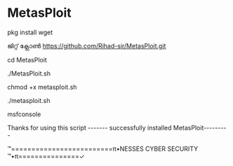# MetasPloit

pkg install wget 





ജിറ്റ് ക്ലോൺ https://github.com/Rihad-sir/MetasPloit.git

 cd MetasPloit
 
 ./MetasPloit.sh
 
 chmod +x metasploit.sh
 
 ./metasploit.sh
 
 msfconsole
 
 Thanks for using this script
 ------- successfully installed MetasPloit---------
 
 ™=========================π•NESSES CYBER SECURITY ™•π===============✓
